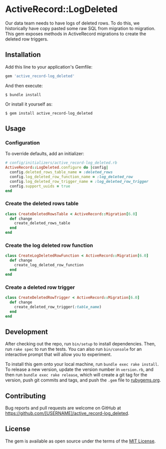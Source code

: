 # ActiveRecord::LogDeleted

Our data team needs to have logs of deleted rows. To do this, we historically have copy pasted some raw SQL from migration to migration. This gem exposes methods in ActiveRecord migrations to create the deleted row triggers.

## Installation

Add this line to your application's Gemfile:

```ruby
gem 'active_record-log_deleted'
```

And then execute:

    $ bundle install

Or install it yourself as:

    $ gem install active_record-log_deleted

## Usage

### Configuration

To override defaults, add an initializer:

```ruby
# config/initializers/active_record-log_deleted.rb
ActiveRecord::LogDeleted.configure do |config|
  config.deleted_rows_table_name = :deleted_rows
  config.log_deleted_row_function_name = :log_deleted_row
  config.log_deleted_row_trigger_name = :log_deleted_row_trigger
  config.support_uuids = true
end
```

### Create the deleted rows table
```ruby
class CreateDeletedRowsTable < ActiveRecord::Migration[6.0]
  def change
    create_deleted_rows_table
  end
end
```

### Create the log deleted row function
```ruby
class CreateLogDeletedRowFunction < ActiveRecord::Migration[6.0]
  def change
    create_log_deleted_row_function
  end
end
```

### Create a deleted row trigger
```ruby
class CreateDeletedRowTrigger < ActiveRecord::Migration[6.0]
  def change
    create_deleted_row_trigger(:table_name)
  end
end
```


## Development

After checking out the repo, run `bin/setup` to install dependencies. Then, run `rake spec` to run the tests. You can also run `bin/console` for an interactive prompt that will allow you to experiment.

To install this gem onto your local machine, run `bundle exec rake install`. To release a new version, update the version number in `version.rb`, and then run `bundle exec rake release`, which will create a git tag for the version, push git commits and tags, and push the `.gem` file to [rubygems.org](https://rubygems.org).

## Contributing

Bug reports and pull requests are welcome on GitHub at https://github.com/[USERNAME]/active_record-log_deleted.


## License

The gem is available as open source under the terms of the [MIT License](https://opensource.org/licenses/MIT).
